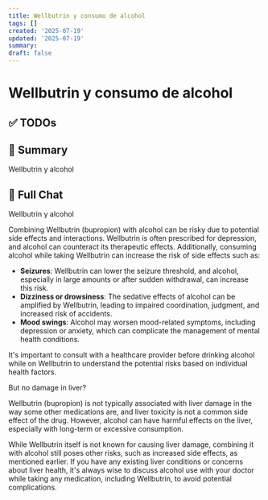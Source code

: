 ```yaml
---
title: Wellbutrin y consumo de alcohol
tags: []
created: '2025-07-19'
updated: '2025-07-19'
summary:
draft: false
---
```


# Wellbutrin y consumo de alcohol

## ✅ TODOs


## 📌 Summary
Wellbutrin y alcohol

## 🧠 Full Chat


Wellbutrin y alcohol



Combining Wellbutrin (bupropion) with alcohol can be risky due to potential side effects and interactions. Wellbutrin is often prescribed for depression, and alcohol can counteract its therapeutic effects. Additionally, consuming alcohol while taking Wellbutrin can increase the risk of side effects such as:

- **Seizures**: Wellbutrin can lower the seizure threshold, and alcohol, especially in large amounts or after sudden withdrawal, can increase this risk.
- **Dizziness or drowsiness**: The sedative effects of alcohol can be amplified by Wellbutrin, leading to impaired coordination, judgment, and increased risk of accidents.
- **Mood swings**: Alcohol may worsen mood-related symptoms, including depression or anxiety, which can complicate the management of mental health conditions.

It's important to consult with a healthcare provider before drinking alcohol while on Wellbutrin to understand the potential risks based on individual health factors.

But no damage in liver?

Wellbutrin (bupropion) is not typically associated with liver damage in the way some other medications are, and liver toxicity is not a common side effect of the drug. However, alcohol can have harmful effects on the liver, especially with long-term or excessive consumption.

While Wellbutrin itself is not known for causing liver damage, combining it with alcohol still poses other risks, such as increased side effects, as mentioned earlier. If you have any existing liver conditions or concerns about liver health, it's always wise to discuss alcohol use with your doctor while taking any medication, including Wellbutrin, to avoid potential complications.